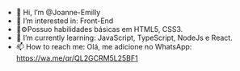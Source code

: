 - 👋 Hi, I’m @Joanne-Emilly
- 👀 I’m interested in: Front-End
- 🧠⚙️Possuo habilidades básicas em HTML5, CSS3.
- 🌱 I’m currently learning: JavaScript, TypeScript, NodeJs e React.
- 📫 How to reach me: Olá, me adicione no WhatsApp: https://wa.me/qr/QL2GCRM5L25BF1

<!---
Joanne-Emilly/Joanne-Emilly is a ✨ special ✨ repository because its `README.md` (this file) appears on your GitHub profile.
You can click the Preview link to take a look at your changes.
--->
